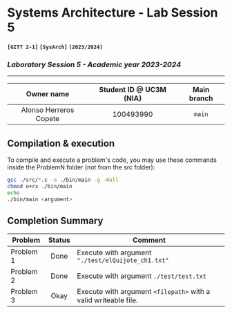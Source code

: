 # **Systems Architecture - Lab Session 5**
**`[GITT 2-1]` `[SysArch]` `(2023/2024)`**
### _Laboratory Session 5 - Academic year 2023-2024_

---

| Owner name | Student ID @ UC3M (NIA) | Main branch |
| :---: | :---: | :---: |
| Alonso Herreros Copete | 100493990 | `main` |

## Compilation & execution
To compile and execute a problem's code, you may use these commands inside the ProblemN folder (not from the src folder):
```bash
gcc ./src/*.c -o ./bin/main -g -Wall
chmod o+rx ./bin/main
echo
./bin/main <argument>
```

## Completion Summary

| Problem | Status | Comment
| --- | :---: | --- |
| Problem 1 | Done | Execute with argument `"./test/elQuijote_ch1.txt"` |
| Problem 2 | Done | Execute with argument `./test/test.txt` |
| Problem 3 | Okay | Execute with argument `<filepath>` with a valid writeable file. |
